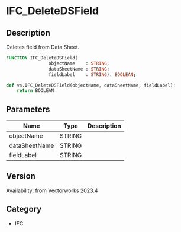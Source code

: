 # IFC_DeleteDSField

## Description
Deletes field from Data Sheet.

```pascal
FUNCTION IFC_DeleteDSField(
				objectName    : STRING;
				dataSheetName : STRING;
				fieldLabel    : STRING): BOOLEAN;
```

```python
def vs.IFC_DeleteDSField(objectName, dataSheetName, fieldLabel):
    return BOOLEAN
```

## Parameters
|Name|Type|Description|
|---|---|---|
|objectName|STRING|   |
|dataSheetName|STRING|   |
|fieldLabel|STRING|   |

## Version
Availability: from Vectorworks 2023.4

## Category
* IFC

